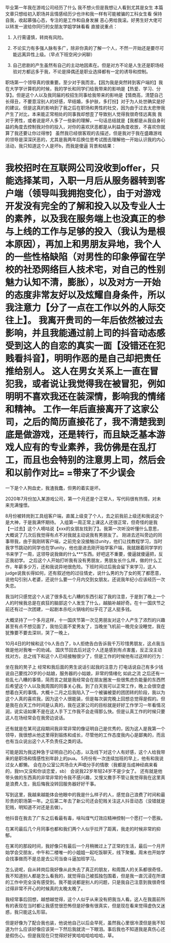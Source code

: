 毕业第一年我在游戏公司经历了什么
我不想火但是我想让人看到尤其是女生
本篇文章只想给初入职场并且情感经历少也许和我一样有可能被骗的工科女生看
保持自我，收起慕强心态，专注的是工作和自身发展
恶心男给我滚。好男生好大佬可以转发一波给你同行的女朋友学姐学妹看看
直接说重点：
1. 入行需谨慎，转岗有风险。

2. 不论实力有多强人脉有多广，除非你真的了解一个人，不然一开始还是要尽可能远离异性上级。（早点下班空闲少闲聊）
3. 自己悲剧的产生虽然有自己的主动地因素在。但是对方不论是人生还是职场经验对方都远多于我，不论是择偶还是职业选择都有一定的诱导和控制。

职场第一个领导真的很重要。至少对于我而言。【因为我是突然转到客户端的】我在大学学计算机的时候，我的学长和同学们给我带来的影响是【热爱、学习、分享】。但是这个人以及我同届的校招生同事给我带来的影响是【情商高，清楚自己长得丑，不要意淫别人的好感，早结婚，多护肤，多打扮】对于为人处世确实是好的建议。但是这真的影响到了我之后在职场和男性的社交，因为由于过去太悲惨我产生了对比，本来能正常相处的同事我却想歪了导致别人觉得我很奇怪远离我
我对于男性，或者说是坏人多了一些新的理解，一句话总结就是【我都是从我自身利益的角度去控制我对你的投入，对你的喜欢厌恶都是从利益角度收放，不喜欢你就算了我还要让你过得惨】
虽然我已经很客观的去描述，但是我对于我在盛趣游戏的领导是深深厌恶的，尤其是我两年后换位思考试图去理解他一开始认识我的内心活动，我只知道这个人是坏b，而我是傻逼
背景和结果：

我校招时在互联网公司没收到offer，只能选择某司，入职一月后从服务器转到客户端（领导叫我拥抱变化），由于对游戏开发没有完全的了解和投入以及专业人士的素养，以及我在服务端上也没真正的参与上线的工作与足够的投入（我认为是根本原因），再加上和男朋友异地，我个人的一些性格缺陷（对男性的印象停留在学校的社恐网络巨人技术宅，对自己的性别魅力认知不清，膨胀），以及对方一开始的态度非常友好以及炫耀自身条件，所以我注意力【分了一点在工作以外的人际交往上】。
我离开贵司的一年后依然被过去影响，并且我能通过前上司的抖音动态感受到这人的自恋的真实一面【没错还在犯贱看抖音】，明明作恶的是自己却把责任推给别人。
这人在男女关系上一直在冒犯我，或者说让我觉得我在被冒犯，例如明明不喜欢我还在装深情，影响我的情绪和精神。
工作一年后直接离开了这家公司，之后的简历直接花了，我不清楚我到底是做游戏，还是转行，而且缺乏基本游戏人应有的专业素养，我仿佛是在乱打工，而且也会特别的注意男上司，然后会和以前作对比= =带来了不少误会
================================================
一下是个人狗血史，我渣我蠢，但男的着实是坏。

2020年7月份加入某游戏公司，第一个月还是个正常人，写代码很有热情，对未来充满憧憬。

8月份被转岗到工具组客户端，直属上级变了个人，去之前我前上级还和我说这个是大神，于是我满怀期待。
入组第一周正常上课这人还很正常，但奇怪的是我【一过去】这个人嘀咕说【xxx的女朋友找到了】。我第一次听没听懂什么意思，大概说了几次后我觉得有点不对我就主动说我有男朋友了。
刚进去还叫旁边的同事带我，由于我刚转客户端，之前完全没接触过unity，他们让找教程学习，当时我字节跳动的同学也在学unity，他也是进去刚开始学客户端，我就跟着同学学的书来学了一周，这领导说我做的什么***东西。好吧这不重要，傻逼就傻逼把，反正我初学。
之后这个人开始打听我有没有男朋友，男朋友长什么样，做的什么工作，年薪多少万，还和我说异地很危险。下班时间过后我会留下来学习，这人judge说我长得如何，还有叙述他的过往情史，说什么男的为了女的死了都愿意，说他勾引别人老婆，还说什么要一个月内交到女朋友。还说我年纪小应该经历一次失恋。

我当时只感觉这个人说了很多乱七八糟的东西引起了我的注意，于是到了晚上一个人的时候我总是在疯狂的脑部这个人发生了什么，越脑补越好奇。在十一国庆节之前还有过一次团建，一起剧本杀吃火锅啥的似乎花了这人挺多钱。

大概坚持了一个多月这样，十一国庆节第一次见男朋友对这个人产生了浓烈的兴趣甚至有点不想见面了，我怕见面不爱男友了，当晚坐飞机前一晚完全没睡觉，我在犹豫要不要去深圳，哭了一晚上，

10月4日的时候和这个b人告白了，b人拒绝告白告诉我千万珍惜男朋友，这点我当做是他对我唯一的劝诫。
国庆节回去后对这个人还是感到有点害羞，反正没主动找对方。总之线下和这个人已经接触很少了，但是工作的时候他有过这样的行为：

坐在我的凳子上
经常和我后面的男生说话引起我的注意力
打电话说自己有多少钱
说自己要找20岁的小姑娘，服务器的小姑娘，非常的情绪化
如此之流
之后还有一些乱七八糟的事情，简而言之就是我经常会在朋友圈发一些很焦虑负能量的东西然后希望这个人以及我周围的同事关心我。到了白天我可以正常工作，晚上会很空虚想着白天的事情。大概十二月之后我陷入了一个被骗被耍的团团转的阶段，我以为这个人真的喜欢我，因为这个人很能装，但是每次装完晚上回想总觉得是假的。但是我在白天工作时间是认真的，我在这家公司的目标就是好好工作学习一年看情况润，说实话如果不是在这人手下工作我不会走得那么快。但是认真工作的时候只要这人在场经常会在我旁边说话。

还有就是在某司这段期间我非常非常的像证明自己是优秀的，因为这人是我第一个领导，我很想从他这里得到锻炼和成长，尽管他的工作态度我内心是鄙夷的，而且也有当众说出这个人不负责任之类的话。

可能是因为我这种急于证明自己的心态，以及线下对这个人有好感，这个人给我带来的是职场和情感性别年龄上的pua。
5月份有一次连续加班的早上，他有和我说过女人都懒。
会在办公室公共场合大声唱分手的情歌（我都是当成神经病来看的，我tm又没和你谈恋爱，sb）
会说我22岁年轻24岁不是少女了。
还有就是他带头做的东西真的非常非常的令我不感兴趣，又慢又撒手不管让我觉得我在这里真是浪费人生，我后悔我没转回服务器好好干事。

写到这里，我越来越能体会他眼中的我是什么样子的人，感觉自己浪费了时间和最珍贵的职场第一年。之后第二年去了新公司还会犯贱关注这人抖音动态（没错就是犯贱，明知道不对还是去做）。

他抖音在我去了广东之后看最有毒，啥叫煤气灯效应精神控制一个愿打一个愿挨。

在某司最后几个月同事也都和我们两个人似乎拉开了距离，我走的时候非常的抑郁。

在某司的那段时间，我好像只有最后一个月稍微过上了正常的生活，最后一个月开始学会交朋友，中午和二楼唯一的小姐姐一起吃饭聊天，线下聚餐。周末也开始学会找事做而不是总是去公司当奋斗逼加班学习。

怎么说呢，自从转岗后我好像从此失去了真正的朋友，和周围人的关系都很奇怪，我不知道别人都是怎么看我的，就觉得自己被孤独包围着，但是我一直沉浸在所谓的工作中完全没有感受到。我不能说都是别人的问题，只是我自己注意到我很奇怪过得非常不开心的时候真的太晚太晚了。

我经常事后回想，越想越觉得，这个人似乎从来没有把我当人看。这人在我面前所有的表现在当时都让我感觉很恐怖但是好像有很真实，但是现在看来觉得虚伪又迷惑，我只能这么形容。

但是好像为了配合我也装，他说他自己以后会早死，虽然我心里很冷漠但是我不知道为什么应该好像应该哭一下然后我就流一下眼泪。事后我也不知道我是真伤心还是假伤心。但是我现在只觉得好好笑哈哈哈哈哈哈，草。
